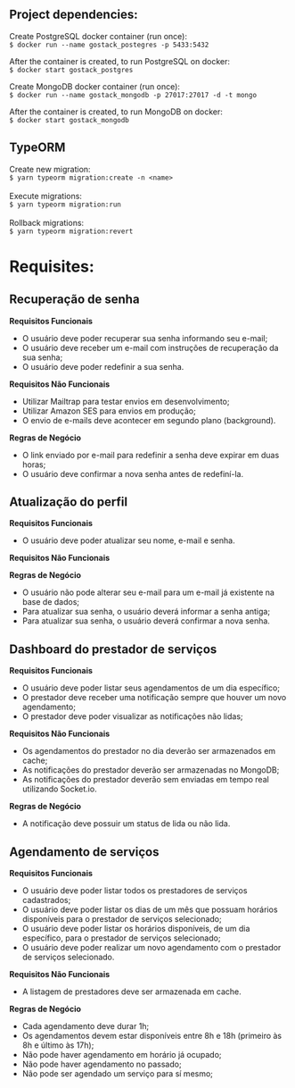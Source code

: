 ## Project dependencies:
  Create PostgreSQL docker container (run once):\
    `$ docker run --name gostack_postegres -p 5433:5432`

  After the container is created, to run PostgreSQL on docker:\
    `$ docker start gostack_postgres`

  Create MongoDB docker container (run once):\
    `$ docker run --name gostack_mongodb -p 27017:27017 -d -t mongo`

  After the container is created, to run MongoDB on docker:\
    `$ docker start gostack_mongodb`

## TypeORM
Create new migration:\
  ` $ yarn typeorm migration:create -n <name> `\
\
Execute migrations:\
  ` $ yarn typeorm migration:run `\
\
Rollback migrations:\
  ` $ yarn typeorm migration:revert `

# Requisites:

## Recuperação de senha
**Requisitos Funcionais**
- O usuário deve poder recuperar sua senha informando seu e-mail;
- O usuário deve receber um e-mail com instruções de recuperação da sua senha;
- O usuário deve poder redefinir a sua senha.

**Requisitos Não Funcionais**
- Utilizar Mailtrap para testar envios em desenvolvimento;
- Utilizar Amazon SES para envios em produção;
- O envio de e-mails deve acontecer em segundo plano (background).


**Regras de Negócio**
- O link enviado por e-mail para redefinir a senha deve expirar em duas horas;
- O usuário deve confirmar a nova senha antes de redefiní-la.

## Atualização do perfil
**Requisitos Funcionais**
- O usuário deve poder atualizar seu nome, e-mail e senha.

**Requisitos Não Funcionais**

**Regras de Negócio**
- O usuário não pode alterar seu e-mail para um e-mail já existente na base de dados;
- Para atualizar sua senha, o usuário deverá informar a senha antiga;
- Para atualizar sua senha, o usuário deverá confirmar a nova senha.


## Dashboard do prestador de serviços
**Requisitos Funcionais**
- O usuário deve poder listar seus agendamentos de um dia específico;
- O prestador deve receber uma notificação sempre que houver um novo agendamento;
- O prestador deve poder visualizar as notificações não lidas;

**Requisitos Não Funcionais**
- Os agendamentos do prestador no dia deverão ser armazenados em cache;
- As notificações do prestador deverão ser armazenadas no MongoDB;
- As notificações do prestador deverão sem enviadas em tempo real utilizando Socket.io.

**Regras de Negócio**
- A notificação deve possuir um status de lida ou não lida.

## Agendamento de serviços
**Requisitos Funcionais**
- O usuário deve poder listar todos os prestadores de serviços cadastrados;
- O usuário deve poder listar os dias de um mês que possuam horários disponíveis para o prestador de serviços selecionado;
- O usuário deve poder listar os horários disponíveis, de um dia específico, para o prestador de serviços selecionado;
- O usuário deve poder realizar um novo agendamento com o prestador de serviços selecionado.

**Requisitos Não Funcionais**
- A listagem de prestadores deve ser armazenada em cache.

**Regras de Negócio**
- Cada agendamento deve durar 1h;
- Os agendamentos devem estar disponíveis entre 8h e 18h (primeiro às 8h e último às 17h);
- Não pode haver agendamento em horário já ocupado;
- Não pode haver agendamento no passado;
- Não pode ser agendado um serviço para sí mesmo;

